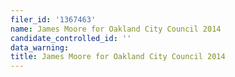 ```yaml
---
filer_id: '1367463'
name: James Moore for Oakland City Council 2014
candidate_controlled_id: ''
data_warning:
title: James Moore for Oakland City Council 2014
---
```

